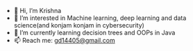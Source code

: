 - 👋 Hi, I’m Krishna
- 👀 I’m interested in Machine learning, deep learning and data science(and konjam konjam in cybersecurity)
- 🌱 I’m currently learning decision trees and OOPs in Java
- 📫 Reach me: gd14405@gmail.com

<!---
gdeeeeyy/gdeeeeyy is a ✨ special ✨ repository because its `README.md` (this file) appears on your GitHub profile.
You can click the Preview link to take a look at your changes.
--->
